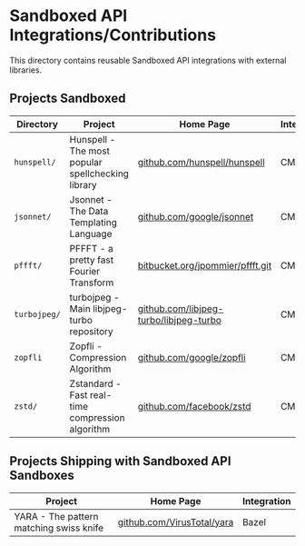 # Sandboxed API Integrations/Contributions

This directory contains reusable Sandboxed API integrations with external
libraries.

## Projects Sandboxed

Directory    | Project                                           | Home Page                                                                                   | Integration
------------ | ------------------------------------------------- | ------------------------------------------------------------------------------------------- | -----------
`hunspell/`  | Hunspell - The most popular spellchecking library | [github.com/hunspell/hunspell](https://github.com/hunspell/hunspell)                        | CMake
`jsonnet/`   | Jsonnet - The Data Templating Language            | [github.com/google/jsonnet](https://github.com/google/jsonnet)                              | CMake
`pffft/`     | PFFFT - a pretty fast Fourier Transform           | [bitbucket.org/jpommier/pffft.git](https://bitbucket.org/jpommier/pffft.git)                | CMake
`turbojpeg/` | turbojpeg - Main libjpeg-turbo repository         | [github.com/libjpeg-turbo/libjpeg-turbo](https://github.com/libjpeg-turbo/libjpeg-turbo)    | CMake
`zopfli`     | Zopfli - Compression Algorithm                    | [github.com/google/zopfli](https://github.com/google/zopfli)                                | CMake
`zstd/`      | Zstandard - Fast real-time compression algorithm  | [github.com/facebook/zstd](https://github.com/facebook/zstd)                                | CMake

## Projects Shipping with Sandboxed API Sandboxes

Project                                 | Home Page                                                        | Integration
--------------------------------------- | ---------------------------------------------------------------- | -----------
YARA - The pattern matching swiss knife | [github.com/VirusTotal/yara](https://github.com/VirusTotal/yara) | Bazel
